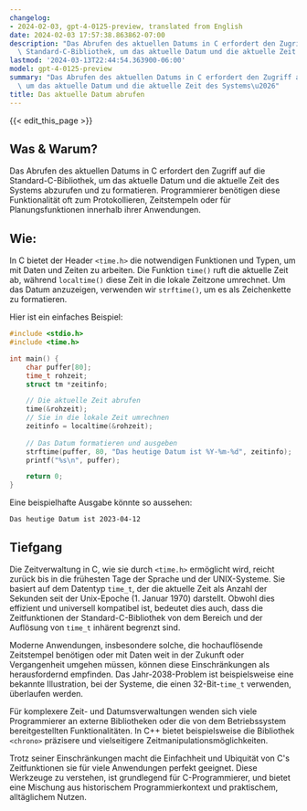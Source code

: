 ```yaml
---
changelog:
- 2024-02-03, gpt-4-0125-preview, translated from English
date: 2024-02-03 17:57:38.863862-07:00
description: "Das Abrufen des aktuellen Datums in C erfordert den Zugriff auf die\
  \ Standard-C-Bibliothek, um das aktuelle Datum und die aktuelle Zeit des Systems\u2026"
lastmod: '2024-03-13T22:44:54.363900-06:00'
model: gpt-4-0125-preview
summary: "Das Abrufen des aktuellen Datums in C erfordert den Zugriff auf die Standard-C-Bibliothek,\
  \ um das aktuelle Datum und die aktuelle Zeit des Systems\u2026"
title: Das aktuelle Datum abrufen
---
```


{{< edit_this_page >}}

## Was & Warum?

Das Abrufen des aktuellen Datums in C erfordert den Zugriff auf die Standard-C-Bibliothek, um das aktuelle Datum und die aktuelle Zeit des Systems abzurufen und zu formatieren. Programmierer benötigen diese Funktionalität oft zum Protokollieren, Zeitstempeln oder für Planungsfunktionen innerhalb ihrer Anwendungen.

## Wie:

In C bietet der Header `<time.h>` die notwendigen Funktionen und Typen, um mit Daten und Zeiten zu arbeiten. Die Funktion `time()` ruft die aktuelle Zeit ab, während `localtime()` diese Zeit in die lokale Zeitzone umrechnet. Um das Datum anzuzeigen, verwenden wir `strftime()`, um es als Zeichenkette zu formatieren.

Hier ist ein einfaches Beispiel:

```c
#include <stdio.h>
#include <time.h>

int main() {
    char puffer[80];
    time_t rohzeit;
    struct tm *zeitinfo;

    // Die aktuelle Zeit abrufen
    time(&rohzeit);
    // Sie in die lokale Zeit umrechnen
    zeitinfo = localtime(&rohzeit);
    
    // Das Datum formatieren und ausgeben
    strftime(puffer, 80, "Das heutige Datum ist %Y-%m-%d", zeitinfo);
    printf("%s\n", puffer);

    return 0;
}
```

Eine beispielhafte Ausgabe könnte so aussehen:

```
Das heutige Datum ist 2023-04-12
```

## Tiefgang

Die Zeitverwaltung in C, wie sie durch `<time.h>` ermöglicht wird, reicht zurück bis in die frühesten Tage der Sprache und der UNIX-Systeme. Sie basiert auf dem Datentyp `time_t`, der die aktuelle Zeit als Anzahl der Sekunden seit der Unix-Epoche (1. Januar 1970) darstellt. Obwohl dies effizient und universell kompatibel ist, bedeutet dies auch, dass die Zeitfunktionen der Standard-C-Bibliothek von dem Bereich und der Auflösung von `time_t` inhärent begrenzt sind.

Moderne Anwendungen, insbesondere solche, die hochauflösende Zeitstempel benötigen oder mit Daten weit in der Zukunft oder Vergangenheit umgehen müssen, können diese Einschränkungen als herausfordernd empfinden. Das Jahr-2038-Problem ist beispielsweise eine bekannte Illustration, bei der Systeme, die einen 32-Bit-`time_t` verwenden, überlaufen werden.

Für komplexere Zeit- und Datumsverwaltungen wenden sich viele Programmierer an externe Bibliotheken oder die von dem Betriebssystem bereitgestellten Funktionalitäten. In C++ bietet beispielsweise die Bibliothek `<chrono>` präzisere und vielseitigere Zeitmanipulationsmöglichkeiten.

Trotz seiner Einschränkungen macht die Einfachheit und Ubiquität von C's Zeitfunktionen sie für viele Anwendungen perfekt geeignet. Diese Werkzeuge zu verstehen, ist grundlegend für C-Programmierer, und bietet eine Mischung aus historischem Programmierkontext und praktischem, alltäglichem Nutzen.
